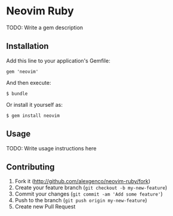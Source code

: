 # Neovim Ruby

TODO: Write a gem description

## Installation

Add this line to your application's Gemfile:

    gem 'neovim'

And then execute:

    $ bundle

Or install it yourself as:

    $ gem install neovim

## Usage

TODO: Write usage instructions here

## Contributing

1. Fork it (http://github.com/alexgenco/neovim-ruby/fork)
2. Create your feature branch (`git checkout -b my-new-feature`)
3. Commit your changes (`git commit -am 'Add some feature'`)
4. Push to the branch (`git push origin my-new-feature`)
5. Create new Pull Request
